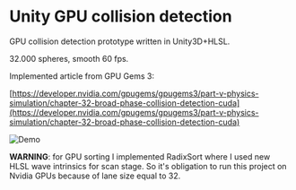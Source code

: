 # Unity GPU collision detection
GPU collision detection prototype written in Unity3D+HLSL.

32.000 spheres, smooth 60 fps.

Implemented article from GPU Gems 3:

[https://developer.nvidia.com/gpugems/gpugems3/part-v-physics-simulation/chapter-32-broad-phase-collision-detection-cuda](https://developer.nvidia.com/gpugems/gpugems3/part-v-physics-simulation/chapter-32-broad-phase-collision-detection-cuda)

![Demo](https://github.com/drzhn/UnityGpuCollisionDetection/blob/master/ice_video_20230330-175441%20-%20Trim.gif?raw=true)

**WARNING**: for GPU sorting I implemented RadixSort where I used new HLSL wave intrinsics for scan stage. So it's obligation to run this project on Nvidia GPUs because of lane size equal to 32. 
